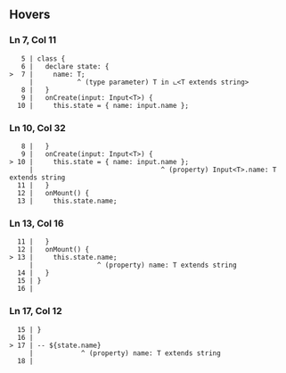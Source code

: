 ## Hovers
### Ln 7, Col 11
```marko
   5 | class {
   6 |   declare state: {
>  7 |     name: T;
     |           ^ (type parameter) T in ட<T extends string>
   8 |   }
   9 |   onCreate(input: Input<T>) {
  10 |     this.state = { name: input.name };
```

### Ln 10, Col 32
```marko
   8 |   }
   9 |   onCreate(input: Input<T>) {
> 10 |     this.state = { name: input.name };
     |                                ^ (property) Input<T>.name: T extends string
  11 |   }
  12 |   onMount() {
  13 |     this.state.name;
```

### Ln 13, Col 16
```marko
  11 |   }
  12 |   onMount() {
> 13 |     this.state.name;
     |                ^ (property) name: T extends string
  14 |   }
  15 | }
  16 |
```

### Ln 17, Col 12
```marko
  15 | }
  16 |
> 17 | -- ${state.name}
     |            ^ (property) name: T extends string
  18 |
```

